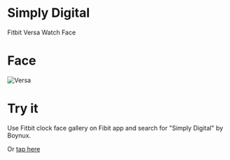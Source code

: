 # Simply Digital
Fitbit Versa Watch Face

# Face

![Versa](https://raw.githubusercontent.com/boynux/simply-digital/master/docs/images/screeshot.png)

# Try it

Use Fitbit clock face gallery on Fibit app and search for "Simply Digital" by Boynux.

Or [tap here](https://gam.fitbit.com/gallery/clock/6e69be61-1854-4106-a01b-5e242f4485bf)
